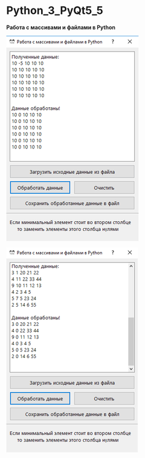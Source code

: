 # Python_3_PyQt5_5
**Работа с массивами и файлами в Python**

![Screenshot](Screenshot1.png)

![Screenshot](Screenshot2.png)
